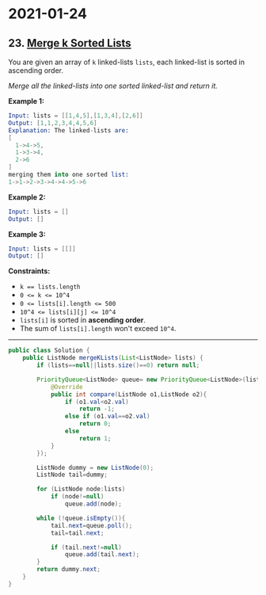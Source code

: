 # 2021-01-24

## 23. [Merge k Sorted Lists](https://leetcode.com/problems/merge-k-sorted-lists/)

You are given an array of `k` linked-lists `lists`, each linked-list is sorted in ascending order.

_Merge all the linked-lists into one sorted linked-list and return it._

**Example 1:**

```s
Input: lists = [[1,4,5],[1,3,4],[2,6]]
Output: [1,1,2,3,4,4,5,6]
Explanation: The linked-lists are:
[
  1->4->5,
  1->3->4,
  2->6
]
merging them into one sorted list:
1->1->2->3->4->4->5->6
```

**Example 2:**

```s
Input: lists = []
Output: []
```

**Example 3:**

```s
Input: lists = [[]]
Output: []
```

**Constraints:**

- `k == lists.length`
- `0 <= k <= 10^4`
- `0 <= lists[i].length <= 500`
- `10^4 <= lists[i][j] <= 10^4`
- `lists[i]` is sorted in **ascending order**.
- The sum of `lists[i].length` won't exceed `10^4`.

---

```java
public class Solution {
    public ListNode mergeKLists(List<ListNode> lists) {
        if (lists==null||lists.size()==0) return null;

        PriorityQueue<ListNode> queue= new PriorityQueue<ListNode>(lists.size(),new Comparator<ListNode>(){
            @Override
            public int compare(ListNode o1,ListNode o2){
                if (o1.val<o2.val)
                    return -1;
                else if (o1.val==o2.val)
                    return 0;
                else
                    return 1;
            }
        });

        ListNode dummy = new ListNode(0);
        ListNode tail=dummy;

        for (ListNode node:lists)
            if (node!=null)
                queue.add(node);

        while (!queue.isEmpty()){
            tail.next=queue.poll();
            tail=tail.next;

            if (tail.next!=null)
                queue.add(tail.next);
        }
        return dummy.next;
    }
}
```
